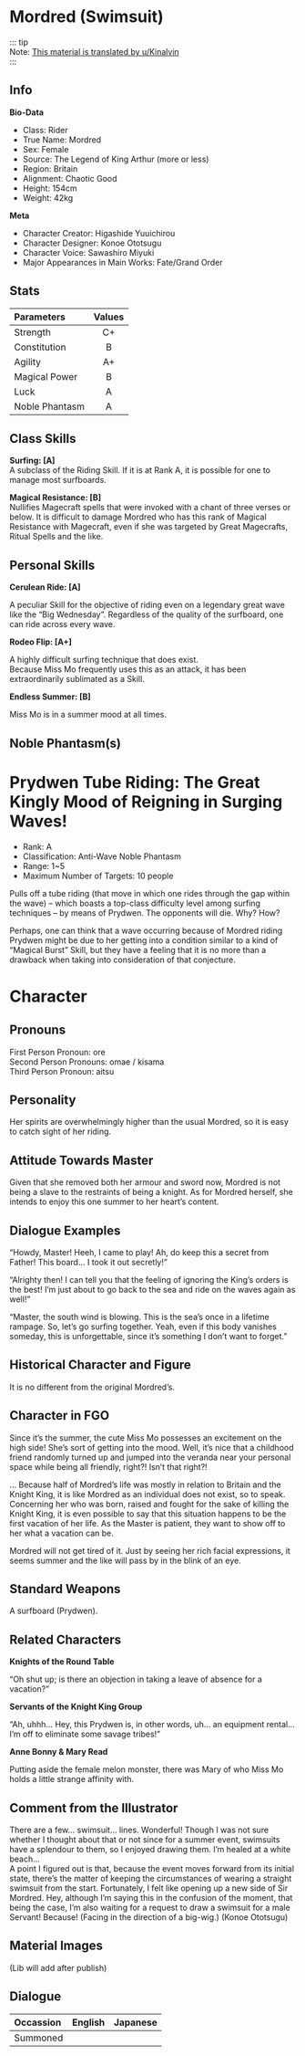 # Mordred (Swimsuit)  
  
::: tip  
Note: [This material is translated by u/Kinalvin](https://forums.nrvnqsr.com/showthread.php/6951-Fate-Grand-Order-Mats?p=2824654&viewfull=1#post2824654)  
:::  
  
  
## Info  
  
**Bio-Data**  
  
- Class: Rider  
- True Name: Mordred  
- Sex: Female  
- Source: The Legend of King Arthur (more or less)  
- Region: Britain  
- Alignment: Chaotic Good  
- Height: 154cm  
- Weight: 42kg  
  
**Meta**  
  
- Character Creator: Higashide Yuuichirou  
- Character Designer: Konoe Ototsugu  
- Character Voice: Sawashiro Miyuki  
- Major Appearances in Main Works: Fate/Grand Order  
  
## Stats  
  
| Parameters | Values |  
|:--------|:--------:|  
| Strength | C+ |  
| Constitution | B |  
| Agility | A+ |  
| Magical Power | B |  
| Luck | A |  
| Noble Phantasm | A |  
  
## Class Skills  
  
**Surfing: [A]**  
A subclass of the Riding Skill. If it is at Rank A, it is possible for one to manage most surfboards.  
  
**Magical Resistance: [B]**  
Nullifies Magecraft spells that were invoked with a chant of three verses or below. It is difficult to damage Mordred who has this rank of Magical Resistance with Magecraft, even if she was targeted by Great Magecrafts, Ritual Spells and the like.  
  
## Personal Skills  
  
**Cerulean Ride: [A]**  
  
A peculiar Skill for the objective of riding even on a legendary great wave like the “Big Wednesday”. Regardless of the quality of the surfboard, one can ride across every wave.  
  
**Rodeo Flip: [A+]**  
  
A highly difficult surfing technique that does exist.  
Because Miss Mo frequently uses this as an attack, it has been extraordinarily sublimated as a Skill.  
  
**Endless Summer: [B]**  
  
Miss Mo is in a summer mood at all times.  
  
## Noble Phantasm(s)  
  
# Prydwen Tube Riding: The Great Kingly Mood of Reigning in Surging Waves!  
- Rank: A  
- Classification: Anti-Wave Noble Phantasm  
- Range: 1~5  
- Maximum Number of Targets: 10 people  
  
Pulls off a tube riding (that move in which one rides through the gap within the wave) – which boasts a top-class difficulty level among surfing techniques – by means of Prydwen. The opponents will die. Why? How?  
  
Perhaps, one can think that a wave occurring because of Mordred riding Prydwen might be due to her getting into a condition similar to a kind of “Magical Burst” Skill, but they have a feeling that it is no more than a drawback when taking into consideration of that conjecture.  
  
# Character  
  
## Pronouns  
  
First Person Pronoun: ore  
Second Person Pronouns: omae / kisama  
Third Person Pronoun: aitsu  
  
## Personality  
  
Her spirits are overwhelmingly higher than the usual Mordred, so it is easy to catch sight of her riding.  
  
## Attitude Towards Master  
  
Given that she removed both her armour and sword now, Mordred is not being a slave to the restraints of being a knight. As for Mordred herself, she intends to enjoy this one summer to her heart’s content.  
  
## Dialogue Examples  
  
“Howdy, Master! Heeh, I came to play! Ah, do keep this a secret from Father! This board… I took it out secretly!”  
  
“Alrighty then! I can tell you that the feeling of ignoring the King’s orders is the best! I’m just about to go back to the sea and ride on the waves again as well!”  
  
“Master, the south wind is blowing. This is the sea’s once in a lifetime rampage. So, let’s go surfing together. Yeah, even if this body vanishes someday, this is unforgettable, since it’s something I don’t want to forget.”  
  
## Historical Character and Figure  
  
It is no different from the original Mordred’s.  
  
## Character in FGO  
  
Since it’s the summer, the cute Miss Mo possesses an excitement on the high side! She’s sort of getting into the mood. Well, it’s nice that a childhood friend randomly turned up and jumped into the veranda near your personal space while being all friendly, right?! Isn’t that right?!  
  
… Because half of Mordred’s life was mostly in relation to Britain and the Knight King, it is like Mordred as an individual does not exist, so to speak. Concerning her who was born, raised and fought for the sake of killing the Knight King, it is even possible to say that this situation happens to be the first vacation of her life. As the Master is patient, they want to show off to her what a vacation can be.  
  
Mordred will not get tired of it. Just by seeing her rich facial expressions, it seems summer and the like will pass by in the blink of an eye.  
  
## Standard Weapons  
  
A surfboard (Prydwen).  
  
## Related Characters  
  
**Knights of the Round Table**  
  
“Oh shut up; is there an objection in taking a leave of absence for a vacation?”  
  
**Servants of the Knight King Group**  
  
“Ah, uhhh… Hey, this Prydwen is, in other words, uh… an equipment rental… I’m off to eliminate some savage tribes!”  
  
**Anne Bonny & Mary Read**  
  
Putting aside the female melon monster, there was Mary of who Miss Mo holds a little strange affinity with.  
  
  
## Comment from the Illustrator  
  
There are a few… swimsuit… lines. Wonderful! Though I was not sure whether I thought about that or not since for a summer event, swimsuits have a splendour to them, so I enjoyed drawing them. I’m healed at a white beach…  
A point I figured out is that, because the event moves forward from its initial state, there’s the matter of keeping the circumstances of wearing a straight swimsuit from the start. Fortunately, I felt like opening up a new side of Sir Mordred. Hey, although I’m saying this in the confusion of the moment, that being the case, I’m also waiting for a request to draw a swimsuit for a male Servant! Because! (Facing in the direction of a big-wig.) (Konoe Ototsugu)  
  
## Material Images  
  
(Lib will add after publish)  
  
## Dialogue  
  
| Occassion | English | Japanese |  
|:--------|:--------:|:--------:|  
| Summoned |  |  |  